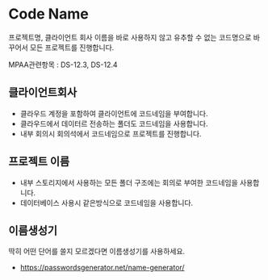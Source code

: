 # Code Name
프로젝트명, 클라이언트 회사 이름을 바로 사용하지 않고
유추할 수 없는 코드명으로 바꾸어서 모든 프로젝트를 진행합니다.

MPAA관련항목 : DS-12.3, DS-12.4

## 클라이언트회사
- 클라우드 계정을 포함하여 클라이언트에 코드네임을 부여합니다.
- 클라우드에서 데이터르 전송하는 폴더도 코드네임을 사용합니다.
- 내부 회의시 회의석에서 코드네임으로 프로젝트를 진행합니다.

## 프로젝트 이름
- 내부 스토리지에서 사용하는 모든 폴더 구조에는 회의로 부여한 코드네임을 사용합니다.
- 데이터베이스 사용시 같은방식으로 코드네임을 사용합니다.

## 이름생성기
딱히 어떤 단어를 쓸지 모르겠다면 이름생성기를 사용하세요.

- https://passwordsgenerator.net/name-generator/
